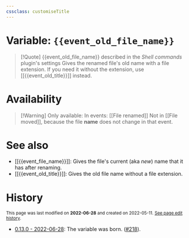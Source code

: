 ```yaml
---
cssclass: customiseTitle
---
```

# Variable: `{{event_old_file_name}}`
> [!Quote] {{event_old_file_name}} described in the *Shell commands* plugin's settings
> Gives the renamed file's old name with a file extension. If you need it without the extension, use [[{{event_old_title}}]] instead.

# Availability
> [!Warning] Only available:
> In events: [[File renamed]]
> Not in [[File moved]], because the file **name** does not change in that event.

# See also
- [[{{event_file_name}}]]: Gives the file's current (aka *new*) name that it has after renaming.
- [[{{event_old_title}}]]: Gives the old file name without a file extension.

# History
<small>This page was last modified on <strong>2022-06-28</strong> and created on 2022-05-11. <a href="https://github.com/Taitava/obsidian-shellcommands-documentation/commits/main/./Variables/%7B%7Bevent_old_file_name%7D%7D.md">See page edit history</a>.</small>
- [0.13.0 - 2022-06-28](https://github.com/Taitava/obsidian-shellcommands/blob/main/CHANGELOG.md#0130---2022-06-28): The variable was born. ([#218](https://github.com/Taitava/obsidian-shellcommands/issues/218)).